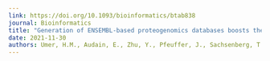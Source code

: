 ```yaml
---
link: https://doi.org/10.1093/bioinformatics/btab838
journal: Bioinformatics
title: "Generation of ENSEMBL-based proteogenomics databases boosts the identification of non-canonical peptides"
date: 2021-11-30
authors: Umer, H.M., Audain, E., Zhu, Y., Pfeuffer, J., Sachsenberg, T., Lehtiö, J., Branca, R., Perez-Riverol, Y.
---
```


